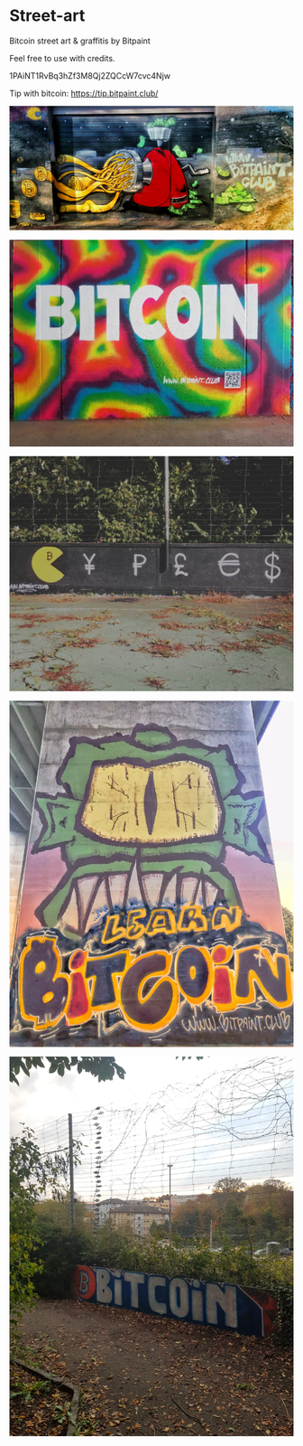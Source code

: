 # Street-art
Bitcoin street art &amp; graffitis by Bitpaint

Feel free to use with credits.

1PAiNT1RvBq3hZf3M8Qj2ZQCcW7cvc4Njw

Tip with bitcoin: https://tip.bitpaint.club/


![Image](https://raw.githubusercontent.com/bitpaint/Street-art/master/The%20internet%20machine.jpeg)

![Image](/Bitcoin.jpg)

![Image](Fiatman.jpg)

![Image](/Learn-Bitcoin.jpg)

![Image](/Bitcoin_2.jpg)

